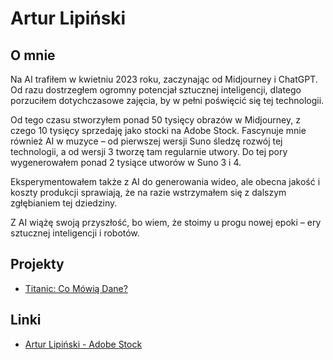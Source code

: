 
# Artur Lipiński

## O mnie

Na AI trafiłem w kwietniu 2023 roku, zaczynając od Midjourney i ChatGPT. Od razu dostrzegłem ogromny potencjał sztucznej inteligencji, dlatego porzuciłem dotychczasowe zajęcia, by w pełni poświęcić się tej technologii.

Od tego czasu stworzyłem ponad 50 tysięcy obrazów w Midjourney, z czego 10 tysięcy sprzedaję jako stocki na Adobe Stock. Fascynuje mnie również AI w muzyce – od pierwszej wersji Suno śledzę rozwój tej technologii, a od wersji 3 tworzę tam regularnie utwory. Do tej pory wygenerowałem ponad 2 tysiące utworów w Suno 3 i 4.

Eksperymentowałem także z AI do generowania wideo, ale obecna jakość i koszty produkcji sprawiają, że na razie wstrzymałem się z dalszym zgłębianiem tej dziedziny.

Z AI wiążę swoją przyszłość, bo wiem, że stoimy u progu nowej epoki – ery sztucznej inteligencji i robotów.

## Projekty

- [Titanic: Co Mówią Dane?](/od-zera-do-ai-portfolio/projects/titanic/eda_by_artur_lipinski/)

## Linki

- [Artur Lipiński - Adobe Stock](https://stock.adobe.com/bg/contributor/211391077/artur)
